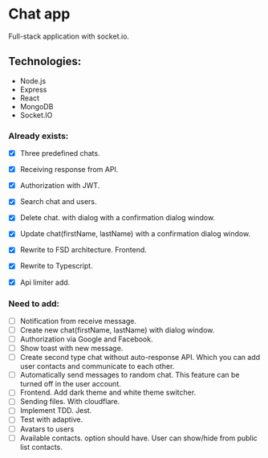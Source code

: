 # Chat app


Full-stack application with socket.io. 



## Technologies:


- Node.js
- Express
- React
- MongoDB
- Socket.IO

### Already exists:
- [x] Three predefined chats.
- [x] Receiving response from API.
- [x] Authorization with JWT.
- [x] Search chat and users.
- [x] Delete chat. with dialog with a confirmation dialog window.
- [x] Update chat(firstName, lastName) with a confirmation dialog window.
- [x] Rewrite to FSD architecture. Frontend.
- [x] Rewrite to Typescript.
- [x] Api limiter add.


### Need to add:
- [ ] Notification from receive message.
- [ ] Create new chat(firstName, lastName) with dialog window.
- [ ] Authorization via Google and Facebook.
- [ ] Show toast with new message.
- [ ] Create second type chat without auto-response API. Which you can add user contacts and communicate to each other.
- [ ] Automatically send messages to random chat. This feature can be turned off in the user account.
- [ ] Frontend. Add dark theme and white theme switcher.
- [ ] Sending files. With cloudflare.
- [ ] Implement TDD. Jest.
- [ ] Test with adaptive.
- [ ] Avatars to users
- [ ] Available contacts. option should have. User can show/hide from public list contacts.

